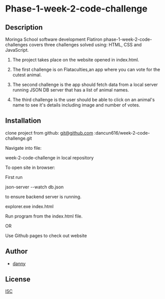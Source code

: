 
# Phase-1-week-2-code-challenge

## Description
Moringa School software development Flatiron phase-1-week-2-code-challenges covers three challenges solved using:
HTML, CSS and JavaScript.

1) The project takes place on the website opened in index.html.

2)  The first challenge is on Flataculties,an app where you can vote for the cutest animal.

3)  The second challenge is the app should fetch data from a local server running JSON DB server that has a list of animal names.

4)  The third challenge is the user should be able to click on an animal's name to see it's details including image and number of votes.


## Installation
clone project from github:  git@github.com :dancun616/week-2-code-challenge.git

Navigate into file:

week-2-code-challenge in local repository

To open site in browser:

First run 

json-server --watch db.json 

to ensure backend server is running.

explorer.exe index.html

Run program from the index.html file.

OR 

Use Github pages to check out website



## Author

- [danny](https://github.com/dancun616)


## License

[ISC]()


